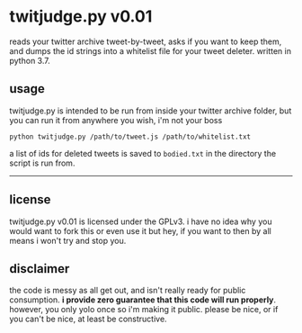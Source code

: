# twitjudge.py v0.01
reads your twitter archive tweet-by-tweet, asks if you want to keep them, and dumps the id strings into a whitelist file for your tweet deleter. written in python 3.7.

## usage
twitjudge.py is intended to be run from inside your twitter archive folder, but you can run it from anywhere you wish, i'm not your boss

`python twitjudge.py /path/to/tweet.js /path/to/whitelist.txt`

a list of ids for deleted tweets is saved to `bodied.txt` in the directory the script is run from.

---

## license

twitjudge.py v0.01 is licensed under the GPLv3. i have no idea why you would want to fork this or even use it but hey, if you want to then by all means i won't try and stop you.

## disclaimer

the code is messy as all get out, and isn't really ready for public consumption. **i provide zero guarantee that this code will run properly**. however, you only yolo once so i'm making it public. please be nice, or if you can't be nice, at least be constructive.
